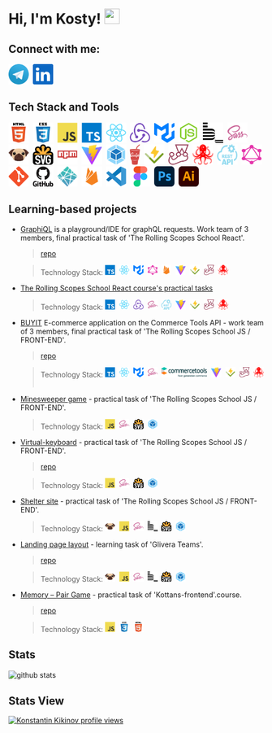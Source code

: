 # Hi, I'm Kosty!&nbsp;<img src="https://media.giphy.com/media/hvRJCLFzcasrR4ia7z/giphy.gif" width="30px" height="30px">

## Connect with me:
<a href="https://t.me/KonstantinKikinov" target="blank"><img src="./images/telegram.svg" title="Telegram" alt="Telegram" width="40px" height="40px"></a>&nbsp;
<a href="https://www.linkedin.com/in/kostiantyn-kikinov-505387b3/" target="blank"><img src="./images/linkedin.svg" title="Linkedin" alt="Linkedin" width="40px" height="40px"></a>
&nbsp;


## Tech Stack and Tools

<img src="./images/html5.svg" title="HTML5" alt="HTML5" width="40px" height="40px"/>&nbsp;
<img src="./images/css3.svg"  title="CSS3" alt="CSS3" width="40px" height="40px"/>&nbsp;
<img src="./images/javascript.svg"  title="JS" alt="JS" width="40px" height="40px"/>&nbsp;
<img src="./images/typescript.svg"  title="TS" alt="TS" width="40px" height="40px"/>&nbsp;
<img src="./images/react.svg"  title="React" alt="React" width="40px" height="40px"/>&nbsp;
<img src="./images/redux.svg"  title="Redux Toolkit" alt="Redux Toolkit" width="40px" height="40px"/>&nbsp;
<img src="./images/mui.svg"  title="Material UI" alt="Material UI" width="40px" height="40px"/>&nbsp;
<img src="./images/nodejs.svg"  title="Node.js" alt="Node.js" width="40px" height="40px"/>&nbsp;
<img src="./images/bem.svg" title="Bem" alt="Bem" width="40px" height="40px"/>&nbsp;
<img src="./images/sass.svg" title="Sass" alt="Sass" width="40px" height="40px"/>&nbsp;
<img src="./images/pug.svg" title="Pug" alt="Pug" width="40px" height="40px"/>&nbsp;
<img src="./images/svg.svg" title="Svg" alt="Svg" width="40px" height="40px"/>&nbsp;
<img src="./images/npm.svg" title="Npm" alt="Npm" width="40px" height="40px"/>&nbsp;
<img src="./images/vite.svg" title="Vite" alt="Vite" width="40px" height="40px"/>&nbsp;
<img src="./images/webpack.svg" title="Webpack" alt="Webpack" width="40px" height="40px"/>&nbsp;
<img src="./images/gulp.svg" title="Gulp" alt="Gulp" width="20px" height="40px"/>&nbsp;
<img src="./images/vitest.svg" title="Vitest" alt="Vitest" width="40px" height="40px"/>&nbsp;
<img src="./images/jest.svg" title="Jest" alt="Jest" width="40px" height="40px"/>&nbsp;
<img src="./images/react-testing-library.svg" title="React Testing Library" alt="React Testing Library" width="40px" height="40px"/>&nbsp;
<img src="./images/rest-api.svg" title="RESTful Api" alt="RESTful Api" width="40px" height="40px"/>&nbsp;
<img src="./images/graphql.svg" title="GraphQL" alt="GraphQL" width="40px" height="40px"/>&nbsp;
<img src="./images/git.svg" title="Git" alt="Git" width="40px" height="40px"/>&nbsp;
<img src="./images/github.svg" title="GitHub"  alt="GitHub" width="40"/>&nbsp;
<img src="./images/netlify.svg" title="Netlify" alt="Netlify" width="40px" height="40px"/>&nbsp;
<img src="./images/firebase.svg" title="Firebase" alt="Firebase" width="40px" height="40px"/>&nbsp;
<img src="./images/vscode.svg" title="Visual Studio Code" alt="Visual Studio Code" width="40px" height="40px"/>&nbsp;
<img src="./images/figma.svg" title="Figma" alt="Figma" width="40px" height="40px"/>&nbsp;
<img src="./images/photoshop.svg" title="PhotoShop" alt="PhotoShop" width="40px" height="40px"/>&nbsp;
<img src="./images/illustrator.svg" title="Illustrator" alt="Illustrator" width="40px" height="40px"/>&nbsp;

## Learning-based projects
+ [GraphiQL](https://meek-starship-470150.netlify.app)  is a playground/IDE for graphQL requests. Work team of 3 members, final practical task of 'The Rolling Scopes School React'.
  > [repo](https://github.com/Veronika2811/graphiql-app/tree/develop)

  > Technology Stack:
  > <img src="./images/typescript.svg"  title="TS" alt="TS" width="20px" height="20px"/>&nbsp;
  > <img src="./images/react.svg"  title="React" alt="React" width="20px" height="20px"/>&nbsp;
  > <img src="./images/mui.svg"  title="Material UI" alt="Material UI" width="20px" height="20px"/>&nbsp;
  > <img src="./images/graphql.svg" title="GraphQL" alt="GraphQL" width="20px" height="20px"/>&nbsp;
  > <img src="./images/firebase.svg" title="Firebase" alt="Firebase" width="20px" height="20px"/>&nbsp;
  > <img src="./images/vite.svg" title="Vite" alt="Vite" width="20px" height="20px"/>&nbsp;
  > <img src="./images/vitest.svg" title="Vitest" alt="Vitest" width="20px" height="20px"/>&nbsp;
  > <img src="./images/jest.svg" title="Jest" alt="Jest" width="20px" height="20px"/>&nbsp;
  > <img src="./images/react-testing-library.svg" title="React Testing Library" alt="React Testing Library" width="20px" height="20px"/>&nbsp;
+ [The Rolling Scopes School React course's practical tasks](https://github.com/KikinovK/RSS-REACT-2023Q4)
  > Technology Stack:
  > <img src="./images/typescript.svg"  title="TS" alt="TS" width="20px" height="20px"/>&nbsp;
  > <img src="./images/react.svg"  title="React" alt="React" width="20px" height="20px"/>&nbsp;
  > <img src="./images/redux.svg"  title="Redux Toolkit" alt="Redux Toolkit" width="20px" height="20px"/>&nbsp;
  > <img src="./images/sass.svg" title="Sass" alt="Sass" width="20px" height="20px"/>&nbsp;
  > <img src="./images/rest-api.svg" title="RESTful Api" alt="RESTful Api" width="20px" height="20px"/>&nbsp;
  > <img src="./images/vite.svg" title="Vite" alt="Vite" width="20px" height="20px"/>&nbsp;
  > <img src="./images/vitest.svg" title="Vitest" alt="Vitest" width="20px" height="20px"/>&nbsp;
  > <img src="./images/jest.svg" title="Jest" alt="Jest" width="20px" height="20px"/>&nbsp;
  > <img src="./images/react-testing-library.svg" title="React Testing Library" alt="React Testing Library" width="20px" height="20px"/>&nbsp;
+ [BUYIT](https://buyit-shop-f.netlify.app/) E-commerce application on the Commerce Tools API - work team of 3 members, final practical task of 'The Rolling Scopes School JS / FRONT-END'.
  > [repo](https://github.com/yevheniiorhanistyi/eCommerce-Application)

  > Technology Stack:
  > <img src="./images/typescript.svg"  title="TS" alt="TS" width="20px" height="20px"/>&nbsp;
  > <img src="./images/react.svg"  title="React" alt="React" width="20px" height="20px"/>&nbsp;
  > <img src="./images/mui.svg"  title="Material UI" alt="Material UI" width="20px" height="20px"/>&nbsp;
  > <img src="./images/sass.svg" title="Sass" alt="Sass" width="20px" height="20px"/>&nbsp;
  > <img src="./images/commercetools.svg" title="Commercetools" alt="Vite" width="90px" height="20px"/>&nbsp;
  > <img src="./images/vite.svg" title="Vite" alt="Vite" width="20px" height="20px"/>&nbsp;
  > <img src="./images/vitest.svg" title="Vitest" alt="Vitest" width="20px" height="20px"/>&nbsp;
  > <img src="./images/jest.svg" title="Jest" alt="Jest" width="20px" height="20px"/>&nbsp;
  > <img src="./images/react-testing-library.svg" title="React Testing Library" alt="React Testing Library" width="20px" height="20px"/>&nbsp;
+ [Minesweeper game](https://rolling-scopes-school.github.io/kikinovk-JSFE2023Q1/minesweeper/index.html) - practical task of 'The Rolling Scopes School JS / FRONT-END'.
  > Technology Stack:
  > <img src="./images/javascript.svg"  title="JS" alt="JS" width="20px" height="20px"/>&nbsp;
  > <img src="./images/sass.svg" title="Sass" alt="Sass" width="20px" height="20px"/>&nbsp;
  > <img src="./images/svg.svg" title="Svg" alt="Svg" width="20px" height="20px"/>&nbsp;
  > <img src="./images/webpack.svg" title="Webpack" alt="Webpack" width="20px" height="20px"/>&nbsp;
+ [Virtual-keyboard](https://kikinovk.github.io/virtual-keyboard/) - practical task of 'The Rolling Scopes School JS / FRONT-END'.
  > [repo](https://github.com/KikinovK/virtual-keyboard/tree/develop)

  > Technology Stack:
  > <img src="./images/javascript.svg"  title="JS" alt="JS" width="20px" height="20px"/>&nbsp;
  > <img src="./images/sass.svg" title="Sass" alt="Sass" width="20px" height="20px"/>&nbsp;
  > <img src="./images/svg.svg" title="Svg" alt="Svg" width="20px" height="20px"/>&nbsp;
  > <img src="./images/webpack.svg" title="Webpack" alt="Webpack" width="20px" height="20px"/>&nbsp;
+ [Shelter site](https://rolling-scopes-school.github.io/kikinovk-JSFE2023Q1/shelter_dom/index.html) - practical task of 'The Rolling Scopes School JS / FRONT-END'.
  > Technology Stack:
  > <img src="./images/pug.svg" title="Pug" alt="Pug" width="20px" height="20px"/>&nbsp;
  > <img src="./images/javascript.svg"  title="JS" alt="JS" width="20px" height="20px"/>&nbsp;
  > <img src="./images/sass.svg" title="Sass" alt="Sass" width="20px" height="20px"/>&nbsp;
  > <img src="./images/bem.svg" title="Bem" alt="Bem" width="20px" height="20px"/>&nbsp;
  > <img src="./images/svg.svg" title="Svg" alt="Svg" width="20px" height="20px"/>&nbsp;
  > <img src="./images/webpack.svg" title="Webpack" alt="Webpack" width="20px" height="20px"/>&nbsp;
+ [Landing page layout](https://kikinovk.github.io/glivera_test_layout/) - learning task of 'Glivera Teams'.
  > [repo](https://github.com/KikinovK/glivera_test_layout)

  > Technology Stack:
  > <img src="./images/pug.svg" title="Pug" alt="Pug" width="20px" height="20px"/>&nbsp;
  > <img src="./images/javascript.svg"  title="JS" alt="JS" width="20px" height="20px"/>&nbsp;
  > <img src="./images/sass.svg" title="Sass" alt="Sass" width="20px" height="20px"/>&nbsp;
  > <img src="./images/bem.svg" title="Bem" alt="Bem" width="20px" height="20px"/>&nbsp;
  > <img src="./images/svg.svg" title="Svg" alt="Svg" width="20px" height="20px"/>&nbsp;
  > <img src="./images/webpack.svg" title="Webpack" alt="Webpack" width="20px" height="20px"/>&nbsp;
+ [Memory – Pair Game](https://kikinovk.github.io/Memory_Pair_Game/) - practical task of 'Kottans-frontend'.course.
  > [repo](https://github.com/KikinovK/Memory_Pair_Game)

  > Technology Stack:
  > <img src="./images/javascript.svg"  title="JS" alt="JS" width="20px" height="20px"/>&nbsp;
  > <img src="./images/css3.svg"  title="CSS3" alt="CSS3" width="20px" height="20px"/>&nbsp;
  > <img src="./images/html5.svg" title="HTML5" alt="HTML5" width="20px" height="20px"/>&nbsp;
## Stats

<img align="center" src="https://github-readme-stats.vercel.app/api?username=KikinovK&show_icons=true&theme=transparent" alt="github stats" />

## Stats View

[![Konstantin Kikinov profile views](https://u8views.com/api/v1/github/profiles/9951988/views/day-week-month-total-count.svg)](https://u8views.com/github/KikinovK)
